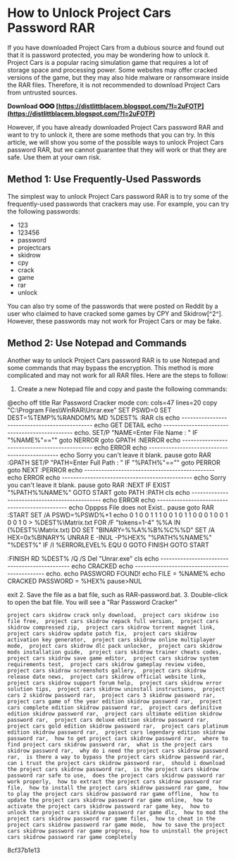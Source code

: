 # How to Unlock Project Cars Password RAR
 
If you have downloaded Project Cars from a dubious source and found out that it is password protected, you may be wondering how to unlock it. Project Cars is a popular racing simulation game that requires a lot of storage space and processing power. Some websites may offer cracked versions of the game, but they may also hide malware or ransomware inside the RAR files. Therefore, it is not recommended to download Project Cars from untrusted sources.
 
**Download ✪✪✪ [https://distlittblacem.blogspot.com/?l=2uFOTP](https://distlittblacem.blogspot.com/?l=2uFOTP)**


 
However, if you have already downloaded Project Cars password RAR and want to try to unlock it, there are some methods that you can try. In this article, we will show you some of the possible ways to unlock Project Cars password RAR, but we cannot guarantee that they will work or that they are safe. Use them at your own risk.
 
## Method 1: Use Frequently-Used Passwords
 
The simplest way to unlock Project Cars password RAR is to try some of the frequently-used passwords that crackers may use. For example, you can try the following passwords:
 
- 123
- 123456
- password
- projectcars
- skidrow
- cpy
- crack
- game
- rar
- unlock

You can also try some of the passwords that were posted on Reddit by a user who claimed to have cracked some games by CPY and Skidrow[^2^]. However, these passwords may not work for Project Cars or may be fake.
 
## Method 2: Use Notepad and Commands
 
Another way to unlock Project Cars password RAR is to use Notepad and some commands that may bypass the encryption. This method is more complicated and may not work for all RAR files. Here are the steps to follow:

1. Create a new Notepad file and copy and paste the following commands:

@echo off
title Rar Password Cracker
mode con: cols=47 lines=20
copy "C:\Program Files\WinRAR\Unrar.exe"
SET PSWD=0
SET DEST=%TEMP%\%RANDOM%
MD %DEST%
:RAR
cls
echo ----------------------------------------------
echo GET DETAIL
echo ----------------------------------------------
echo.
SET/P "NAME=Enter File Name : "
IF "%NAME%"=="" goto NERROR
goto GPATH
:NERROR
echo ----------------------------------------------
echo ERROR
echo ----------------------------------------------
echo Sorry you can't leave it blank.
pause
goto RAR
:GPATH
SET/P "PATH=Enter Full Path : "
IF "%PATH%"=="" goto PERROR
goto NEXT
:PERROR
echo ----------------------------------------------
echo ERROR
echo ----------------------------------------------
echo Sorry you can't leave it blank.
pause
goto RAR
:NEXT
IF EXIST "%PATH%\%NAME%" GOTO START
goto PATH
:PATH
cls
echo ----------------------------------------------
echo ERROR
echo ----------------------------------------------
echo Opppss File does not Exist..
pause
goto RAR
:START
SET /A PSWD=%PSWD%+1
echo 0 1 0 0 1 1 1 0 0 1 0 1 1 0 0 0 1 0 0 1 0 0 1 0 > %DEST%\Matrix.txt
FOR /F "tokens=1-4" %%A IN (%DEST%\Matrix.txt) DO SET "BINARY=%%A%%B%%C%%D"
SET /A HEX=0x%BINARY%
UNRAR E -INUL -P%HEX% "%PATH%\%NAME%" "%DEST%"
IF /I %ERRORLEVEL% EQU 0 GOTO FINISH
GOTO START

:FINISH
RD %DEST% /Q /S
Del "Unrar.exe"
cls
echo ----------------------------------------------
echo CRACKED
echo ----------------------------------------------
echo.
echo PASSWORD FOUND!
echo FILE = %NAME%
echo CRACKED PASSWORD = %HEX%
pause>NUL

exit
2. Save the file as a bat file, such as RAR-password.bat.
3. Double-click to open the bat file. You will see a "Rar Password Cracker"

    project cars skidrow crack only download,  project cars skidrow iso file free,  project cars skidrow repack full version,  project cars skidrow compressed zip,  project cars skidrow torrent magnet link,  project cars skidrow update patch fix,  project cars skidrow activation key generator,  project cars skidrow online multiplayer mode,  project cars skidrow dlc pack unlocker,  project cars skidrow mods installation guide,  project cars skidrow trainer cheats codes,  project cars skidrow save game editor,  project cars skidrow system requirements test,  project cars skidrow gameplay review video,  project cars skidrow screenshots gallery,  project cars skidrow release date news,  project cars skidrow official website link,  project cars skidrow support forum help,  project cars skidrow error solution tips,  project cars skidrow uninstall instructions,  project cars 2 skidrow password rar,  project cars 3 skidrow password rar,  project cars game of the year edition skidrow password rar,  project cars complete edition skidrow password rar,  project cars definitive edition skidrow password rar,  project cars ultimate edition skidrow password rar,  project cars deluxe edition skidrow password rar,  project cars gold edition skidrow password rar,  project cars platinum edition skidrow password rar,  project cars legendary edition skidrow password rar,  how to get project cars skidrow password rar,  where to find project cars skidrow password rar,  what is the project cars skidrow password rar,  why do i need the project cars skidrow password rar,  is there a way to bypass the project cars skidrow password rar,  can i trust the project cars skidrow password rar,  should i download the project cars skidrow password rar,  is the project cars skidrow password rar safe to use,  does the project cars skidrow password rar work properly,  how to extract the project cars skidrow password rar file,  how to install the project cars skidrow password rar game,  how to play the project cars skidrow password rar game offline,  how to update the project cars skidrow password rar game online,  how to activate the project cars skidrow password rar game key,  how to unlock the project cars skidrow password rar game dlc,  how to mod the project cars skidrow password rar game files,  how to cheat in the project cars skidrow password rar game mode,  how to save the project cars skidrow password rar game progress,  how to uninstall the project cars skidrow password rar game completely
 8cf37b1e13


